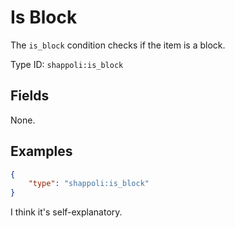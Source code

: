 # Is Block

The `is_block` condition checks if the item is a block.

Type ID: `shappoli:is_block`

## Fields

None.

## Examples

```json
{
    "type": "shappoli:is_block"
}
```

I think it's self-explanatory.

